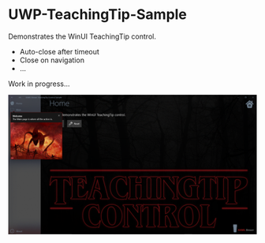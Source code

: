 # UWP-TeachingTip-Sample
Demonstrates the WinUI TeachingTip control.
* Auto-close after timeout
* Close on navigation
* ...

Work in progress...

![Screenshot](Assets/HomePage.png?raw=true)
